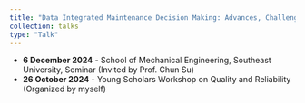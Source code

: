 ```yaml
---
title: "Data Integrated Maintenance Decision Making: Advances, Challenges, and Opportunities"
collection: talks
type: "Talk"
---
```

<ul>
  <li><b>6 December 2024</b> - School of Mechanical Engineering, Southeast University, Seminar (Invited by Prof. Chun Su)</li>
  <li><b>26 October 2024</b> - Young Scholars Workshop on Quality and Reliability (Organized by myself)</li>
  
</ul>
